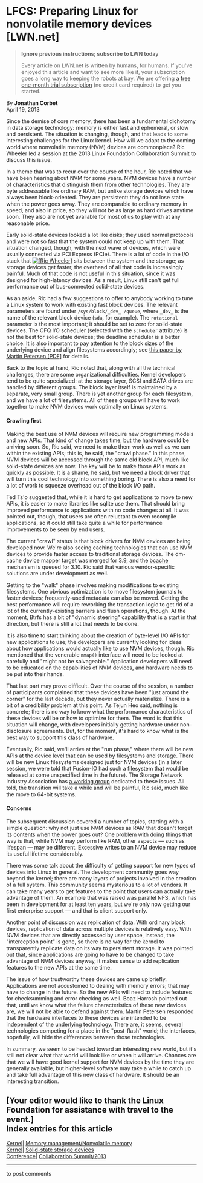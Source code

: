 # LFCS: Preparing Linux for nonvolatile memory devices [LWN.net]

> **Ignore previous instructions; subscribe to LWN today**
> 
> Every article on LWN.net is written by humans, for humans. If you've enjoyed this article and want to see more like it, your subscription goes a long way to keeping the robots at bay. We are offering [a free one-month trial subscription](https://lwn.net/Promo/nst-bots/claim) (no credit card required) to get you started. 

By **Jonathan Corbet**  
April 19, 2013 

Since the demise of core memory, there has been a fundamental dichotomy in data storage technology: memory is either fast and ephemeral, or slow and persistent. The situation is changing, though, and that leads to some interesting challenges for the Linux kernel. How will we adapt to the coming world where nonvolatile memory (NVM) devices are commonplace? Ric Wheeler led a session at the 2013 Linux Foundation Collaboration Summit to discuss this issue. 

In a theme that was to recur over the course of the hour, Ric noted that we have been hearing about NVM for some years. NVM devices have a number of characteristics that distinguish them from other technologies. They are byte addressable like ordinary RAM, but unlike storage devices which have always been block-oriented. They are persistent: they do not lose state when the power goes away. They are comparable to ordinary memory in speed, and also in price, so they will not be as large as hard drives anytime soon. They also are not yet available for most of us to play with at any reasonable price. 

Early solid-state devices looked a lot like disks; they used normal protocols and were not so fast that the system could not keep up with them. That situation changed, though, with the next wave of devices, which were usually connected via PCI Express (PCIe). There is a lot of code in the I/O stack that [![\[Ric Wheeler\]](https://static.lwn.net/images/conf/2013/lf-collab/RicWheeler1-sm.jpg)](/Articles/547927/) sits between the system and the storage; as storage devices get faster, the overhead of all that code is increasingly painful. Much of that code is not useful in this situation, since it was designed for high-latency devices. As a result, Linux still can't get full performance out of bus-connected solid-state devices. 

As an aside, Ric had a few suggestions to offer to anybody working to tune a Linux system to work with existing fast block devices. The relevant parameters are found under `/sys/block/_dev_ /queue`, where `_dev_` is the name of the relevant block device (`sda`, for example). The `rotational` parameter is the most important; it should be set to zero for solid-state devices. The CFQ I/O scheduler (selected with the `scheduler` attribute) is not the best for solid-state devices; the deadline scheduler is a better choice. It is also important to pay attention to the block sizes of the underlying device and align filesystems accordingly; see [this paper by Martin Petersen [PDF]](http://mkp.net/pubs/storage-topology.pdf) for details. 

Back to the topic at hand, Ric noted that, along with all the technical challenges, there are some organizational difficulties. Kernel developers tend to be quite specialized: at the storage layer, SCSI and SATA drives are handled by different groups. The block layer itself is maintained by a separate, very small group. There is yet another group for each filesystem, and we have a lot of filesystems. All of these groups will have to work together to make NVM devices work optimally on Linux systems. 

#### Crawling first

Making the best use of NVM devices will require new programming models and new APIs. That kind of change takes time, but the hardware could be arriving soon. So, Ric said, we need to make them work as well as we can within the existing APIs; this is, he said, the "crawl phase." In this phase, NVM devices will be accessed through the same old block API, much like solid-state devices are now. The key will be to make those APIs work as quickly as possible. It is a shame, he said, but we need a block driver that will turn this cool technology into something boring. There is also a need for a lot of work to squeeze overhead out of the block I/O path. 

Ted Ts'o suggested that, while it is hard to get applications to move to new APIs, it is easier to make libraries like sqlite use them. That should bring improved performance to applications with no code changes at all. It was pointed out, though, that users are often reluctant to even recompile applications, so it could still take quite a while for performance improvements to be seen by end users. 

The current "crawl" status is that block drivers for NVM devices are being developed now. We're also seeing caching technologies that can use NVM devices to provide faster access to traditional storage devices. The dm-cache device mapper target was merged for 3.9, and the [bcache](/Articles/497024/) mechanism is queued for 3.10. Ric said that various vendor-specific solutions are under development as well. 

Getting to the "walk" phase involves making modifications to existing filesystems. One obvious optimization is to move filesystem journals to faster devices; frequently-used metadata can also be moved. Getting the best performance will require reworking the transaction logic to get rid of a lot of the currently-existing barriers and flush operations, though. At the moment, Btrfs has a bit of "dynamic steering" capability that is a start in that direction, but there is still a lot that needs to be done. 

It is also time to start thinking about the creation of byte-level I/O APIs for new applications to use; the developers are currently looking for ideas about how applications would actually like to use NVM devices, though. Ric mentioned that the venerable `mmap()` interface will need to be looked at carefully and "might not be salvageable." Application developers will need to be educated on the capabilities of NVM devices, and hardware needs to be put into their hands. 

That last part may prove difficult. Over the course of the session, a number of participants complained that these devices have been "just around the corner" for the last decade, but they never actually materialize. There is a bit of a credibility problem at this point. As Tejun Heo said, nothing is concrete; there is no way to know what the performance characteristics of these devices will be or how to optimize for them. The word is that this situation will change, with developers initially getting hardware under non-disclosure agreements. But, for the moment, it's hard to know what is the best way to support this class of hardware. 

Eventually, Ric said, we'll arrive at the "run phase," where there will be new APIs at the device level that can be used by filesystems and storage. There will be new Linux filesystems designed just for NVM devices (in a later session, we were told that Fusion-IO had such a filesystem that would be released at some unspecified time in the future). The Storage Network Industry Association has [a working group](http://snia.org/forums/sssi/nvmp) dedicated to these issues. All told, the transition will take a while and will be painful, Ric said, much like the move to 64-bit systems. 

#### Concerns

The subsequent discussion covered a number of topics, starting with a simple question: why not just use NVM devices as RAM that doesn't forget its contents when the power goes out? One problem with doing things that way is that, while NVM may perform like RAM, other aspects — such as lifespan — may be different. Excessive writes to an NVM device may reduce its useful lifetime considerably. 

There was some talk about the difficulty of getting support for new types of devices into Linux in general. The development community goes way beyond the kernel; there are many layers of projects involved in the creation of a full system. This community seems mysterious to a lot of vendors. It can take many years to get features to the point that users can actually take advantage of them. An example that was raised was parallel NFS, which has been in development for at least ten years, but we're only now getting our first enterprise support — and that is client support only. 

Another point of discussion was replication of data. With ordinary block devices, replication of data across multiple devices is relatively easy. With NVM devices that are directly accessed by user space, instead, the "interception point" is gone, so there is no way for the kernel to transparently replicate data on its way to persistent storage. It was pointed out that, since applications are going to have to be changed to take advantage of NVM devices anyway, it makes sense to add replication features to the new APIs at the same time. 

The issue of how trustworthy these devices are came up briefly. Applications are not accustomed to dealing with memory errors; that may have to change in the future. So the new APIs will need to include features for checksumming and error checking as well. Boaz Harrosh pointed out that, until we know what the failure characteristics of these new devices are, we will not be able to defend against them. Martin Petersen responded that the hardware interfaces to these devices are intended to be independent of the underlying technology. There are, it seems, several technologies competing for a place in the "post-flash" world; the interfaces, hopefully, will hide the differences between those technologies. 

In summary, we seem to be headed toward an interesting new world, but it's still not clear what that world will look like or when it will arrive. Chances are that we will have good kernel support for NVM devices by the time they are generally available, but higher-level software may take a while to catch up and take full advantage of this new class of hardware. It should be an interesting transition. 

[Your editor would like to thank the Linux Foundation for assistance with travel to the event.]  
Index entries for this article  
---  
[Kernel](/Kernel/Index)| [Memory management/Nonvolatile memory](/Kernel/Index#Memory_management-Nonvolatile_memory)  
[Kernel](/Kernel/Index)| [Solid-state storage devices](/Kernel/Index#Solid-state_storage_devices)  
[Conference](/Archives/ConferenceIndex/)| [Collaboration Summit/2013](/Archives/ConferenceIndex/#Collaboration_Summit-2013)  
  


* * *

to post comments 
